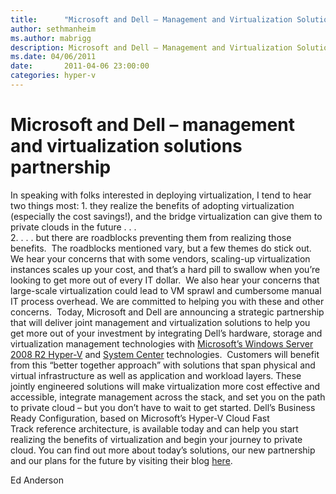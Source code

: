 ```yaml
---
title:      "Microsoft and Dell – Management and Virtualization Solutions Partnership"
author: sethmanheim
ms.author: mabrigg
description: Microsoft and Dell – Management and Virtualization Solutions Partnership
ms.date: 04/06/2011
date:       2011-04-06 23:00:00
categories: hyper-v
---
```

# Microsoft and Dell – management and virtualization solutions partnership

In speaking with folks interested in deploying virtualization, I tend to hear two things most: 1\. they realize the benefits of adopting virtualization (especially the cost savings!), and the bridge virtualization can give them to private clouds in the future . . .   
2\. . . . but there are roadblocks preventing them from realizing those benefits.  The roadblocks mentioned vary, but a few themes do stick out.  We hear your concerns that with some vendors, scaling-up virtualization instances scales up your cost, and that’s a hard pill to swallow when you’re looking to get more out of every IT dollar.  We also hear your concerns that large-scale virtualization could lead to VM sprawl and cumbersome manual IT process overhead. We are committed to helping you with these and other concerns.  Today, Microsoft and Dell are announcing a strategic partnership that will deliver joint management and virtualization solutions to help you get more out of your investment by integrating Dell’s hardware, storage and virtualization management technologies with [Microsoft’s Windows Server 2008 R2 Hyper-V](https://bit.ly/eAZuar) and [System Center](https://bit.ly/evHx7Z) technologies.  Customers will benefit from this “better together approach” with solutions that span physical and virtual infrastructure as well as application and workload layers. These jointly engineered solutions will make virtualization more cost effective and accessible, integrate management across the stack, and set you on the path to private cloud – but you don’t have to wait to get started. Dell’s Business Ready Configuration, based on Microsoft’s Hyper-V Cloud Fast Track reference architecture, is available today and can help you start realizing the benefits of virtualization and begin your journey to private cloud. You can find out more about today’s solutions, our new partnership and our plans for the future by visiting their blog [here](https://www.dell.com/en-us/blog/). 

Ed Anderson
